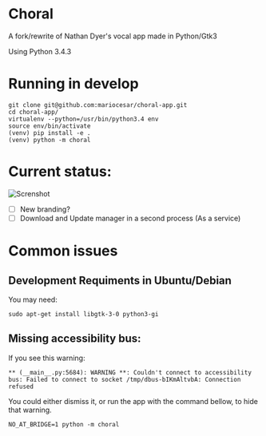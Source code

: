# Choral

A fork/rewrite of Nathan Dyer's vocal app made in Python/Gtk3

Using Python 3.4.3


# Running in develop

    git clone git@github.com:mariocesar/choral-app.git
    cd choral-app/
    virtualenv --python=/usr/bin/python3.4 env
    source env/bin/activate
    (venv) pip install -e .
    (venv) python -m choral

# Current status:

![Screnshot](https://raw.githubusercontent.com/mariocesar/choral-app/master/screenshot.png)

- [ ] New branding?
- [ ] Download and Update manager in a second process (As a service)

# Common issues

## Development Requiments in Ubuntu/Debian

You may need:

    sudo apt-get install libgtk-3-0 python3-gi

## Missing accessibility bus:

If you see this warning:

    ** (__main__.py:5684): WARNING **: Couldn't connect to accessibility bus: Failed to connect to socket /tmp/dbus-bIKmAltvbA: Connection refused

You could either dismiss it, or run the app with the command bellow,
to hide that warning.

    NO_AT_BRIDGE=1 python -m choral
